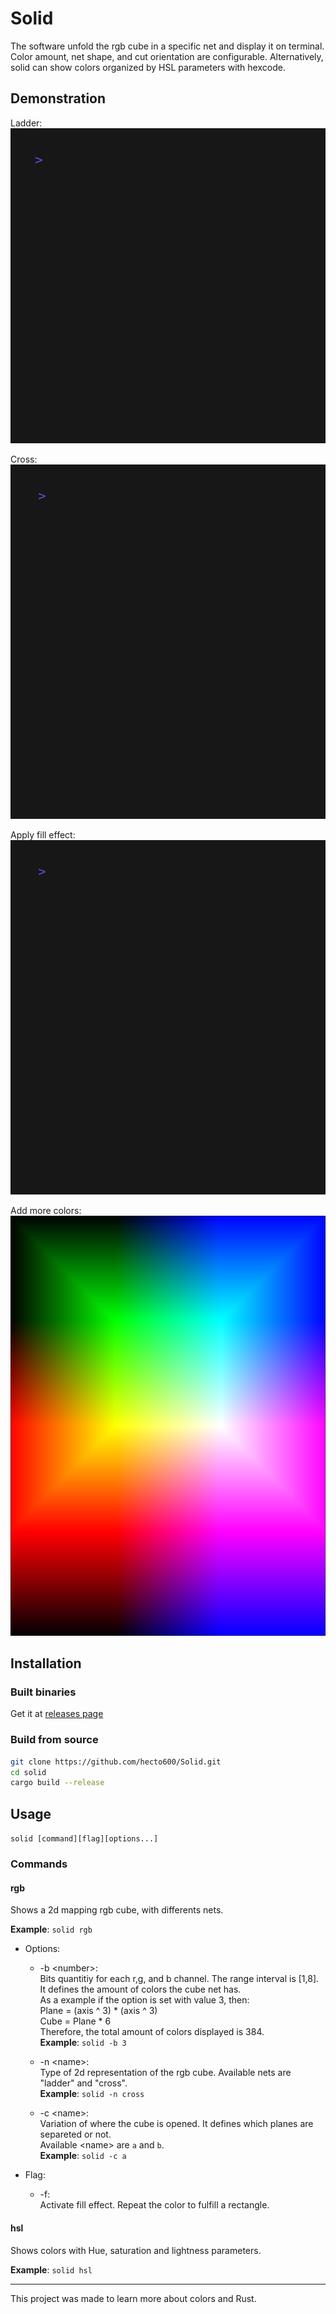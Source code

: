 # Solid
The software unfold the rgb cube in a specific net and display it on terminal. 
Color amount, net shape, and cut orientation are configurable. Alternatively,
solid can show colors organized by HSL parameters with hexcode. 

## Demonstration
Ladder:\
![2b_ladder](./content/2b_ladder.gif)

Cross:\
![2b_cross](./content/2b_cross.gif)

Apply fill effect:\
![2b_cross_fill](./content/2b_cross_fill.gif)

Add more colors:\
![7b_cross_fill_img](./content/b7_cube_fill.png)

## Installation
### Built binaries
Get it at [releases page](https://github.com/hecto600/Solid/releases)
### Build from source
```bash
git clone https://github.com/hecto600/Solid.git
cd solid 
cargo build --release 

```
## Usage
`solid [command][flag][options...]`

### Commands
#### rgb
Shows a 2d mapping rgb cube, with differents nets.

**Example**: `solid rgb`

- Options:
	- -b \<number\>:    
		Bits quantitiy for each r,g, and b channel. The range interval is [1,8].\
		It defines the amount of colors the cube net has.\
		As a example if the option is set with value 3, then:\
		Plane = (axis ^ 3) * (axis ^ 3)\
		Cube = Plane * 6\
		Therefore, the total amount of colors displayed is 384.\
		**Example**: `solid -b 3` 
		
	- -n \<name\>:  
		Type of 2d representation of the rgb cube. Available nets <name> are \
		"ladder" and "cross".\
		**Example**: `solid -n cross`

	- -c \<name\>:    
	      Variation of where the cube is opened. It defines which planes are separeted or not.\
	      Available \<name\> are `a` and `b`.\
	      **Example**: `solid -c a`

- Flag:    
	- -f:     
      Activate fill effect. Repeat the color to fulfill a rectangle.

#### hsl
Shows colors with Hue, saturation and lightness parameters.

**Example**: `solid hsl`

---
This project was made to learn more about colors and Rust.
